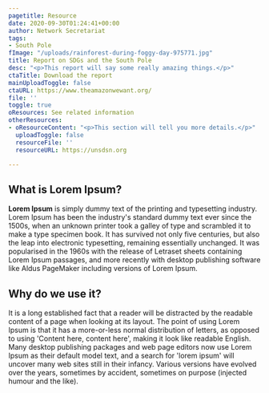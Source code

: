 ```yaml
---
pagetitle: Resource
date: 2020-09-30T01:24:41+00:00
author: Network Secretariat
tags:
- South Pole
fImage: "/uploads/rainforest-during-foggy-day-975771.jpg"
title: Report on SDGs and the South Pole
desc: "<p>This report will say some really amazing things.</p>"
ctaTitle: Download the report
mainUploadToggle: false
ctaURL: https://www.theamazonwewant.org/
file: ''
toggle: true
oResources: See related information
otherResources:
- oResourceContent: "<p>This section will tell you more details.</p>"
  uploadToggle: false
  resourceFile: ''
  resourceURL: https://unsdsn.org

---
```

## What is Lorem Ipsum?

**Lorem Ipsum** is simply dummy text of the printing and typesetting industry. Lorem Ipsum has been the industry's standard dummy text ever since the 1500s, when an unknown printer took a galley of type and scrambled it to make a type specimen book. It has survived not only five centuries, but also the leap into electronic typesetting, remaining essentially unchanged. It was popularised in the 1960s with the release of Letraset sheets containing Lorem Ipsum passages, and more recently with desktop publishing software like Aldus PageMaker including versions of Lorem Ipsum.

## Why do we use it?

It is a long established fact that a reader will be distracted by the readable content of a page when looking at its layout. The point of using Lorem Ipsum is that it has a more-or-less normal distribution of letters, as opposed to using 'Content here, content here', making it look like readable English. Many desktop publishing packages and web page editors now use Lorem Ipsum as their default model text, and a search for 'lorem ipsum' will uncover many web sites still in their infancy. Various versions have evolved over the years, sometimes by accident, sometimes on purpose (injected humour and the like).